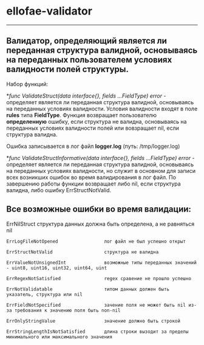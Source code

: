 # ellofae-validator
___________________________________

## Валидатор, определяющий является ли переданная структура валидной, основываясь на переданных пользователем условиях валидности полей структуры.

Набор функций:

**func ValidateStruct(data interface{}, fields ...*FieldType) error** - определяет является ли переданная структура валидной, основываясь на переданных условиях валидности. Условия валидности входят в поле **rules** типа **FieldType**. Функция возвращает пользователю **определенную** ошибку, если структура не валидна, основываясь на переданных условиях валидности полей или вовзращает nil, если структура валидна.

Ошибка записывается в лог файл **logger.log** (путь: /tmp/logger.log)

**func ValidateStructInformative(data interface{}, fields ...*FieldType) error** - определяет является ли переданная структура валидной, основываясь на переданных условиях валидности, но служит в основном для записи всех возникших ошибок во время валидирования в лог файл. По завершению работы функции возвращает либо nil, если структура валидна, либо ошибку ErrStructNotValid.

## Все возможные ошибки во время валидации:
  ErrNilStruct                        структура данных должна быть определена, а не равняться nil
  
	ErrLogFileNotOpened                 лог файл не был успешно открыт
  
	ErrStructNotValid                   структура не валидна
  
	ErrValueNotUnsignedInt              возможные типы переданных значений - uint8, uint16, uint32, uint64, uint
  
	ErrRegexNotSatisfied                regex сравение не прошло успешно
  
	ErrNotValidatable                   типом данных должен быть указатель, структура или nil
  
	ErrFieldNotSpecified                зачение поля не может быть nil из-за требования к значению поля быть non-nil
  
	ErrOnlyStringValue                  значение должно быть строкой
  
	ErrStringLengthIsNotSatisfied       длина строки вызодит за пределы минимального или максимального значения

